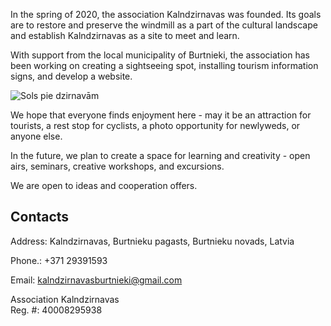 In the spring of 2020, the association Kalndzirnavas was founded. Its goals are to restore and preserve the windmill as a part of the cultural landscape and establish Kalndzirnavas as a site to meet and learn.

With support from the local municipality of Burtnieki, the association has been working on creating a sightseeing spot, installing tourism information signs, and develop a website.

<img class="article-image square" src="{{ site.baseurl_root }}/assets/images/sols.jpg" alt="Sols pie dzirnavām">

We hope that everyone finds enjoyment here - may it be an attraction for tourists, a rest stop for cyclists, a photo opportunity for newlyweds, or anyone else.

In the future, we plan to create a space for learning and creativity - open airs, seminars, creative workshops, and excursions.

We are open to ideas and cooperation offers.

## Contacts

Address: Kalndzirnavas, Burtnieku pagasts, Burtnieku novads, Latvia

Phone.: +371 29391593

Email: <a href="mailto:kalndzirnavasburtnieki@gmail.com">kalndzirnavasburtnieki@gmail.com</a>

Association Kalndzirnavas<br />
Reg. #: 40008295938

